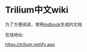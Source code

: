 # Trilium中文wiki
为了方便阅读，使用[mdbook](https://github.com/rust-lang/mdBook)生成的文档

在线地址:

https://trilium.netlify.app
